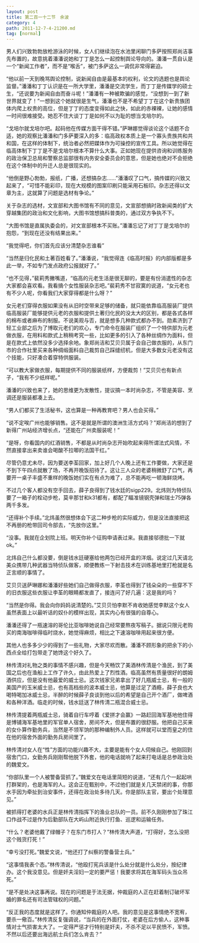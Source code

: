 ```yaml
---
layout: post
title: 第二百一十二节　余波
category: 4
path: 2011-12-7-4-21200.md
tag: [normal]
---
```


男人们兴致勃勃放枪游泳的时候，女人们继续泡在水池里闲聊门多萨按照郑尚洁事先布置的，故意挑着潘潘说她和丁丁是怎么一起控制舆论导向的。潘潘一贯自认是一个“新闻工作者”，而不是“喉舌”，被门多萨这么一调侃非常得窘迫。

“他以前一天到晚骂舆论控制，说新闻自由是最基本的权利，论文的选题也是舆论监督。”潘潘和丁丁认识是在一所大学里，潘潘是交流学生，而丁丁是传媒学的硕士生，“还说要为新闻自由而奋斗呢！”潘潘有一种被欺骗的感觉，“没想到一到了新世界就变了！”一想到这个她就很是生气，潘潘也不是不希望丁丁在这个新贵族团体内爬上权贵的高位，但是丁丁的态度变得如此之快，如此的赤裸裸，让她的感情一时间很难接受。她忍不住大谈丁丁是如何不以为耻的想当戈培尔的。

“戈培尔就戈培尔吧。起码他在传媒方面干得不错。”萨琳娜觉得谈论这个话题不合适，她的观察比潘潘和门多萨要深入的多：临高政权本质上是一个寡头贵族共和共和国，在这样的体制下，统治者必然把媒体作为可操控的宣传工具。所以她觉得在临高体制下丁丁是不是戈培尔根本不算什么大事。正如她现在提供咨询和训练服务的政治保卫总局和警察总监部很有内务安全委员会的意思，但是她也绝对不会拒绝在这个体制中的升迁人总是很现实的。

“他倒是野心勃勃，报纸，广播，还想搞杂志……”潘潘叹了口气，搞传媒的兴致又起来了，“可惜不能彩印，现在大规模的图案印刷只能采用石板印。杂志还得以文章为主，这就算了问题是选材有争论。”

关于杂志的选材，文宣部和大图书馆有不同的意见，文宣部想搞时政新闻类的扩大穿越集团的政治和文化影响，大图书馆想搞科普类的，通过双方争执不下。

“大图书馆是直属执委会的，对文宣部根本不买账。”潘潘忘记了对丁丁是戈培尔的抱怨，“到现在还没有结果出来。”

“我觉得吧，你们首先应该分清楚杂志谁看”

“当然是归化民和土著百姓看了。”潘潘说，“我觉得连《临高时报》的内部版都是多此一举，不如专门发点政府公报就好了。”

“也不见得，”裴莉秀撇嘴道，“临高的元老生活是很无聊的，要是有份消遣性的杂志大家都会喜欢看。我看搞个女性服装杂志吧。”裴莉秀不甘寂寞的说道，“女元老也有不少人呢，你看我们大家穿得都是什么呀？”

女元老们穿得衣服如果没有从旧时空带来足够的储备，就只能依靠临高服装厂提供临高服装厂能够提供元老的衣服和提供土著归化民的没太大的区别，都是各式各样的棉布或者麻布的制服。不说美观与否，就是想多几种款式都办不到。勋素济到了轻工业部之后为了博取元老们的欢心，专门命令在服装厂组织了一个特供部为元老做衣服，在用料和款式上稍稍考究一些，比如更多的引入了各种丝绸作为面料，但是在款式上依然没多少选择余地。象郑尚洁和艾贝贝属于会自己做衣服的，从东门市的合作社里买来各种绸缎面料自己裁剪自己踩缝纫机，但是大多数女元老没有这个技能，只好凑合着穿特供服装。

“可以教大家做衣服，每期提供不同的服装纸样，方便裁剪！”艾贝贝也有新点子，“我有不少纸样呢。”

潘潘的兴致也来了，她的思维更为发散性，提议搞一本时尚杂志，不管是美容、烹调还是服装都凑上去。

“男人们都买了生活秘书，这也算是一种再教育吧？男人也会买得。”

“说不定唉广州也能够销售。这不是就是所谓的澳洲生活方式吗？”郑尚洁的想到了新得广州站经济增长点，“还能在广州卖服装呢！”

“是呀，你看国内的红酒销售，不都是从时尚杂志开始吹起来得所谓法式风情，不然直接拿出来卖谁会喝酸不拉唧的法国干红。”

尽管仍意尤未尽，因为要送李荃回家，加上好几个人晚上还有工作要做，大家还是不到下午四点就散了场，不再开晚饭招待了。这让三人众的老婆稍微舒了口气，再要开一桌子丰盛不重样的晚饭她们实在有点为难了，总不能再吃一顿海鲜烧烤。

不过几个客人都没有空手回去，薛子良得到了钱水廷的sigp229。北炜则为特侦队要了一箱子的栓动步枪，莫辛那甘和k31都有，都配了瞄准镜钢壳弹和瑞士75弹各两千多发。

“还得补个手续。”北炜虽然很想体会下这二种步枪的实际威力，但是没法直接把这不再册的枪带回司令部去，“先放你这里。”

“没事。我就在企划院上班。明天你补个征购申请表过来。我直接邬德批一下就ok。”

北炜自己什么都没要，倒是钱水廷硬塞给他两包已经开盒的洋烟。说定过几天请北美众携带几种武器当特侦队做客，顺便教练一下射击技术在训练基地里打枪就是名正言顺的事情了。

艾贝贝送萨琳娜和潘潘好些她们自己做得衣服，李荃也得到了钱朵朵的一些穿不下的旧衣服这些衣服让李荃的眼睛都发直了，接连问了好几遍：这是我的吗？

“当然是你得。我会向你妈妈说清楚的。”艾贝贝怕李默不肯收她感觉李默这个女人虽然表面上以最听话的奴仆的模样出现，其实内心有很强的自尊心。

潘潘还得了一瓶速溶的哥伦比亚咖啡她说自己经常要熬夜写稿子。据说只限元老购买的南海咖啡得临时烧水，她觉得麻烦，相比之下速溶咖啡用起来很方便。

其他人也多多少少的得到了一些礼物，大家尽欢而散。潘潘不顾形象的把余下的小西点全给打包带走了她馋这个好久了。

林传清对礼物之类的事情不感兴趣，但是今天畅饮了美酒林传清是个渔民，到了美国之后也在渔船上工作了许久，由此热爱上了烈性酒。临高虽然有质量很好的朗姆酒供应，但是没有他最爱的威士忌。这次钱家兄弟拿出了好几瓶威士忌，有一般的美国产的玉米威士忌，也有高档些的波本威士忌，他算是过足了酒瘾，薛子良也大喝特喝加冰威士忌，半醉的时候薛子良谈到他以后的希望是自己开个酒厂，做啤酒和各种洋酒。临走的时候，钱水廷送了林传清二瓶混合威士忌。

林传清提着两瓶威士忌，骑着自行车哼着《爱拼才会赢》一路赶回海军基地他住得是博铺海军基地里的军官单人宿舍，房间不大，但是布置的很舒服。他把自己买来的女仆算作勤务兵，当然是不领军饷的那种编制外人员。这样就可以堂而皇之的住在他的宿舍外面的勤务兵房间里了。

林传清对女人在“性”方面的功能兴趣不大，主要是能有个女人伺候自己。他刚回到宿舍门口，女勤务兵刚刚帮他脱下外套，他的电话就响了起来打电话是总参政治处的魏爱文。

“你部队里一个人被警备营抓了。”魏爱文在电话里简短的说道，“还有几个一起起哄打群架的，也是海军的人。这会正在甄别中，不过他们就是关几天禁闭的事，你那水手因为牵扯到治安事件，还得在政治处多待几天。你是部队主官，要出个处理意见。”

被抓得打老婆的水兵正是林传清指挥下的渔业总队的一员。前不久刚刚参加了珠江口作战不过是作为后勤部队在大屿山附近执行打鱼、巡逻和运输任务。

“什么？老婆他戴了绿帽子？在东门市打人？”林传清大声道，“打得好，怎么没把这个贱货打死！”

“幸亏没打死。”魏爱文说，“他还打了纠察的警备营士兵。”

“这事情我表个态。”林传清说，“他殴打宪兵该是什么处分就是什么处分，按纪律办。这个我没意见。但是奸夫淫妇一定的要严惩！我要求将其在海军码头当众吊死。”

“是不是处决这事再说。现在的问题是于法无据，仲裁庭的人正在赶着制订破坏军婚的罪名还有司法管辖权的问题。”

“反正我的态度就是这样了。你通知仲裁庭的人吧。我的意见是这事情绝不宽宥，要杀一儆百。”林传清反复强调说，“当兵的在外面打仗，老婆在后方偷人，这种事情对士气损害太大了。一定得严惩才行特别是奸夫，不杀不足以平民愤不，军愤。不然以后还要出海远航士兵们怎么肯去？”
